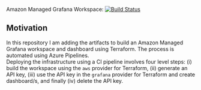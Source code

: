 
Amazon Managed Grafana Workspace: [![Build Status](https://littlecoding.visualstudio.com/Project-03/_apis/build/status/kunduso.aws_managed_grafana_workspace_dashboard%20(1)?branchName=main)](https://littlecoding.visualstudio.com/Project-03/_build/latest?definitionId=30&branchName=main)
## Motivation
In this repository I am adding the artifacts to build an Amazon Managed Grafana workspace and dashboard using Terraform. The process is automated using Azure Pipelines.
<br />Deploying the infrastructure using a CI pipeline involves four level steps: (i) build the workspace using the `aws` provider for Terraform, (ii) generate an API key, (iii) use the API key in the `grafana` provider for Terraform and create dashboard/s, and finally (iv) delete the API key.


